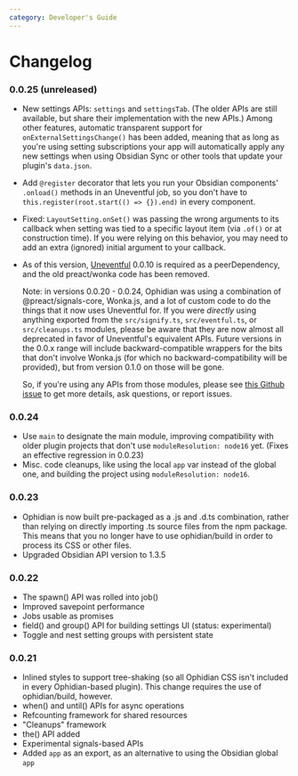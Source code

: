 ```yaml
---
category: Developer's Guide
---
```


# Changelog

### 0.0.25 (unreleased)

- New settings APIs: `settings` and `settingsTab`.  (The older APIs are still available, but share their implementation with the new APIs.)  Among other features, automatic transparent support for `onExternalSettingsChange()` has been added, meaning that as long as you're using setting subscriptions your app will automatically apply any new settings when using Obsidian Sync or other tools that update your plugin's `data.json`.
- Add `@register` decorator that lets you run your Obsidian components' `.onload()` methods in an Uneventful job, so you don't have to `this.register(root.start(() => {}).end)` in every component.
- Fixed: `LayoutSetting.onSet()` was passing the wrong arguments to its callback when setting was tied to a specific layout item (via `.of()` or at construction time). If you were relying on this behavior, you may need to add an extra (ignored) initial argument to your callback.
- As of this version, [Uneventful](https://uneventful.js.org/) 0.0.10 is required as a peerDependency, and the old preact/wonka code has been removed.

  Note: in versions 0.0.20 - 0.0.24, Ophidian was using a combination of @preact/signals-core, Wonka.js, and a lot of custom code to do the things that it now uses Uneventful for.  If you were *directly* using anything exported from the `src/signify.ts`, `src/eventful.ts`, or `src/cleanups.ts` modules, please be aware that they are now almost all deprecated in favor of Uneventful's equivalent APIs.  Future versions in the 0.0.x range will include backward-compatible wrappers for the bits that don't involve Wonka.js (for which no backward-compatibility will be provided), but from version 0.1.0 on those will be gone.

  So, if you're using any APIs from those modules, please see [this Github issue](https://github.com/ophidian-lib/core/issues/3) to get more details, ask questions, or report issues.

### 0.0.24

- Use `main` to designate the main module, improving compatibility with older plugin projects that don't use `moduleResolution: node16` yet.  (Fixes an effective regression in 0.0.23)
- Misc. code cleanups, like using the local `app` var instead of the global one, and building the project using `moduleResolution: node16`.

### 0.0.23

- Ophidian is now built pre-packaged as a .js and .d.ts combination, rather than relying on directly importing .ts source files from the npm package.  This means that you no longer have to use ophidian/build in order to process its CSS or other files.
- Upgraded Obsidian API version to 1.3.5

### 0.0.22

- The spawn() API was rolled into job()
- Improved savepoint performance
- Jobs usable as promises
- field() and group() API for building settings UI (status: experimental)
- Toggle and nest setting groups with persistent state

### 0.0.21

- Inlined styles to support tree-shaking (so all Ophidian CSS isn't included in every Ophidian-based plugin).  This change requires the use of ophidian/build, however.
- when() and until() APIs for async operations
- Refcounting framework for shared resources
- "Cleanups" framework
- the() API added
- Experimental signals-based APIs
- Added `app` as an export, as an alternative to using the Obsidian global `app`

